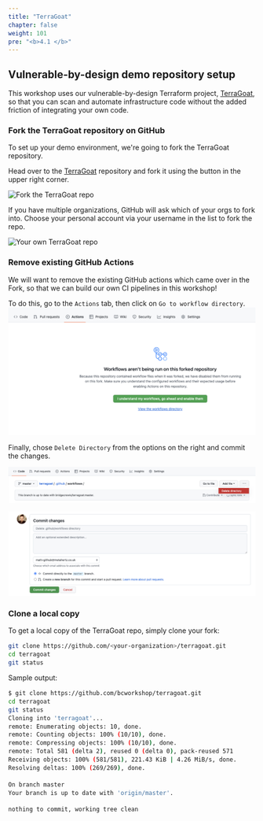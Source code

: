 ```yaml
---
title: "TerraGoat"
chapter: false
weight: 101
pre: "<b>4.1 </b>"
---
```


## Vulnerable-by-design demo repository setup

This workshop uses our vulnerable-by-design Terraform project, [TerraGoat](www.github.com/bridgecrewio/terragoat), so that you can scan and automate infrastructure code without the added friction of integrating your own code.

### Fork the TerraGoat repository on GitHub

To set up your demo environment, we're going to fork the TerraGoat repository.

Head over to the [TerraGoat](https://github.com/bridgecrewio/terragoat) repository and fork it using the button in the upper right corner.

![Fork the TerraGoat repo](images/terragoat_repo.png "Fork the TerraGoat repo")

If you have multiple organizations, GitHub will ask which of your orgs to fork into. Choose your personal account via your username in the list to fork the repo.

![Your own TerraGoat repo](images/terragoat_repo2.png "Your own TerraGoat repo")

### Remove existing GitHub Actions

We will want to remove the existing GitHub actions which came over in the Fork, so that we can build our own CI pipelines in this workshop!

To do this, go to the `Actions` tab, then click on `Go to workflow directory`.
![Go to the actions directory](images/action_delete1.png "Go to the actions directory")

Finally, chose `Delete Directory` from the options on the right and commit the changes.

![Delete option is hidden in a submenu](images/action_delete2.png "Delete option is hidden in a submenu")

![Commit the changes](images/action_delete3.png "Commit the changes")

### Clone a local copy

To get a local copy of the TerraGoat repo, simply clone your fork:

```bash
git clone https://github.com/<your-organization>/terragoat.git
cd terragoat
git status
```

Sample output:

```bash
$ git clone https://github.com/bcworkshop/terragoat.git
cd terragoat
git status
Cloning into 'terragoat'...
remote: Enumerating objects: 10, done.
remote: Counting objects: 100% (10/10), done.
remote: Compressing objects: 100% (10/10), done.
remote: Total 581 (delta 2), reused 0 (delta 0), pack-reused 571
Receiving objects: 100% (581/581), 221.43 KiB | 4.26 MiB/s, done.
Resolving deltas: 100% (269/269), done.

On branch master
Your branch is up to date with 'origin/master'.

nothing to commit, working tree clean
```
